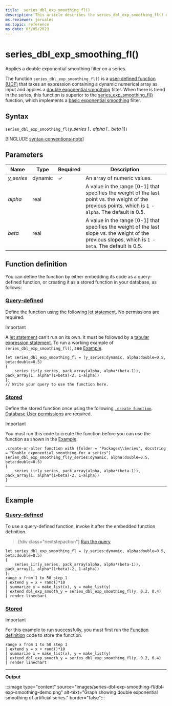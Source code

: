 ```yaml
---
title:  series_dbl_exp_smoothing_fl()
description: This article describes the series_dbl_exp_smoothing_fl() user-defined function in Azure Data Explorer.
ms.reviewer: joruales
ms.topic: reference
ms.date: 03/05/2023
---
```

# series_dbl_exp_smoothing_fl()

Applies a double exponential smoothing filter on a series.

The function `series_dbl_exp_smoothing_fl()` is a [user-defined function (UDF)](../query/functions/user-defined-functions.md) that takes an expression containing a dynamic numerical array as input and applies a [double exponential smoothing](https://en.wikipedia.org/wiki/Exponential_smoothing#Double_exponential_smoothing) filter. When there is trend in the series, this function is superior to the [series_exp_smoothing_fl()](series-exp-smoothing-fl.md) function, which implements a [basic exponential smoothing](https://en.wikipedia.org/wiki/Exponential_smoothing#Basic_(simple)_exponential_smoothing_(Holt_linear)) filter.

## Syntax

`series_dbl_exp_smoothing_fl(`*y_series* [`,` *alpha* [`,` *beta* ]]`)`

[!INCLUDE [syntax-conventions-note](../../includes/syntax-conventions-note.md)]

## Parameters

|Name|Type|Required|Description|
|--|--|--|--|
|*y_series*|dynamic|&check;|An array of numeric values.|
|*alpha*|real||A value in the range [0-1] that specifies the weight of the last point vs. the weight of the previous points, which is `1 - alpha`. The default is 0.5.|
|*beta*|real||A value in the range [0-1] that specifies the weight of the last slope vs. the weight of the previous slopes, which is `1 - beta`. The default is 0.5.|

## Function definition

You can define the function by either embedding its code as a query-defined function, or creating it as a stored function in your database, as follows:

### [Query-defined](#tab/query-defined)

Define the function using the following [let statement](../query/letstatement.md). No permissions are required.

> [!IMPORTANT]
> A [let statement](../query/letstatement.md) can't run on its own. It must be followed by a [tabular expression statement](../query/tabularexpressionstatements.md). To run a working example of `series_dbl_exp_smoothing_fl()`, see [Example](#example).

```kusto
let series_dbl_exp_smoothing_fl = (y_series:dynamic, alpha:double=0.5, beta:double=0.5)
{
    series_iir(y_series, pack_array(alpha, alpha*(beta-1)), pack_array(1, alpha*(1+beta)-2, 1-alpha))
};
// Write your query to use the function here.
```

### [Stored](#tab/stored)

Define the stored function once using the following [`.create function`](../management/create-function.md). [Database User permissions](../management/access-control/role-based-access-control.md) are required.

> [!IMPORTANT]
> You must run this code to create the function before you can use the function as shown in the [Example](#example).

```kusto
.create-or-alter function with (folder = "Packages\\Series", docstring = "Double exponential smoothing for a series")
series_dbl_exp_smoothing_fl(y_series:dynamic, alpha:double=0.5, beta:double=0.5)
{
    series_iir(y_series, pack_array(alpha, alpha*(beta-1)), pack_array(1, alpha*(1+beta)-2, 1-alpha))
}
```

---

## Example

### [Query-defined](#tab/query-defined)

To use a query-defined function, invoke it after the embedded function definition.

> [!div class="nextstepaction"]
> <a href="https://dataexplorer.azure.com/clusters/help/databases/Samples?query=H4sIAAAAAAAAA32Qza7CIBBG932KbwnammKuG02fhdB2tEQoDWBS7s+7S9V4bzd3Fiy+OXMyjKGIQF5TkH1rJM2TDNa5OOjxIs8GDViST+DYp1FZ3ZVQZhrUsXe31lBT7w4lWop/A158Fcj1Mmvt35YSk+quUnmvEnuIXr4NWySV4HyFiHdbbBeAV/sSonpknBc/p8Kr8UKYcfbOQiA6HGqESBNE8Q2aI409Uv7JjC0y3DO+EXVuhZu1yuvPZbiBVVeSRofI5rxBWiWJ/5rWZ5IL+M8BWSpR7/bL88GRLT47yMPokbpB+XgHMNFBGoEBAAA=" target="_blank">Run the query</a>

```kusto
let series_dbl_exp_smoothing_fl = (y_series:dynamic, alpha:double=0.5, beta:double=0.5)
{
    series_iir(y_series, pack_array(alpha, alpha*(beta-1)), pack_array(1, alpha*(1+beta)-2, 1-alpha))
};
range x from 1 to 50 step 1
| extend y = x + rand()*10
| summarize x = make_list(x), y = make_list(y)
| extend dbl_exp_smooth_y = series_dbl_exp_smoothing_fl(y, 0.2, 0.4) 
| render linechart
```

### [Stored](#tab/stored)

> [!IMPORTANT]
> For this example to run successfully, you must first run the [Function definition](#function-definition) code to store the function.

```kusto
range x from 1 to 50 step 1
| extend y = x + rand()*10
| summarize x = make_list(x), y = make_list(y)
| extend dbl_exp_smooth_y = series_dbl_exp_smoothing_fl(y, 0.2, 0.4) 
| render linechart
```

---

**Output**

:::image type="content" source="images/series-dbl-exp-smoothing-fl/dbl-exp-smoothing-demo.png" alt-text="Graph showing double exponential smoothing of artificial series." border="false":::

